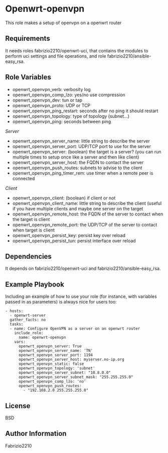 Openwrt-openvpn
===============

This role makes a setup of openvpn on a openwrt router

Requirements
------------

It needs roles fabrizio2210/openwrt-uci, that contains the modules to perform uci settings and file operations, and role fabrizio2210/ansible-easy_rsa.

Role Variables
--------------

* openwrt_openvpn_verb: verbosity log
* openwrt_openvpn_comp_lzo: yes/no use compression
* openwrt_openvpn_dev: tun or tap
* openwrt_openvpn_proto: UDP or TCP
* openwrt_openvpn_ping_restart: seconds after no ping it should restart
* openwrt_openvpn_topology: type of topology (subnet...)
* openwrt_openvpn_ping: seconds between ping

_Server_
* openwrt_openvpn_server_name: little string to describe the server
* openwrt_openvpn_server_port: UDP/TCP port to use for the server
* openwrt_openvpn_server: (boolean) the target is a server? (you can run multiple times to setup once like a server and then like client)
* openwrt_openvpn_server_host: the FQDN to contact the server 
* openwrt_openvpn_push_routes: subnets to advise to the client
* openwrt_openvpn_ping_timer_rem: use timer when a remote peer is connected

_Client_
* openwrt_openvpn_client: (boolean) if client or not
* openwrt_openvpn_client_name: little string to describe the client (useful if you have multiple clients and maybe one server on the target
* openwrt_openvpn_remote_host: the FQDN of the server to contact when the target is client
* openwrt_openvpn_remote_port: the UDP/TCP of the server to contact when target is client
* openwrt_openvpn_persist_key: persist key over reload
* openwrt_openvpn_persist_tun: persist interface over reload

Dependencies
------------

It depends on fabrizio2210/openwrt-uci and fabrizio2210/ansible-easy_rsa.

Example Playbook
----------------

Including an example of how to use your role (for instance, with variables passed in as parameters) is always nice for users too:

    - hosts:
      - openwrt-server
      gather_facts: no
      tasks:
      - name: Configure OpenVPN as a server on an openwrt router
        include_role:
          name: openwrt-openvpn
        vars:
          openwrt_openvpn_server: True
          openwrt_openvpn_server_name: 'TN'
          openwrt_openvpn_server_port: 1194
          openwrt_openvpn_server_host: myserver.no-ip.org
          openwrt_openvpn_static: false
          openwrt_openvpn_topology: 'subnet'
          openwrt_openvpn_server_subnet: "10.8.0.0"
          openwrt_openvpn_server_subnet_mask: "255.255.255.0"
          openwrt_openvpn_comp_lzo: 'no'
          openwrt_openvpn_push_routes:
            - "192.168.2.0 255.255.255.0"



License
-------

BSD

Author Information
------------------

Fabrizio2210
